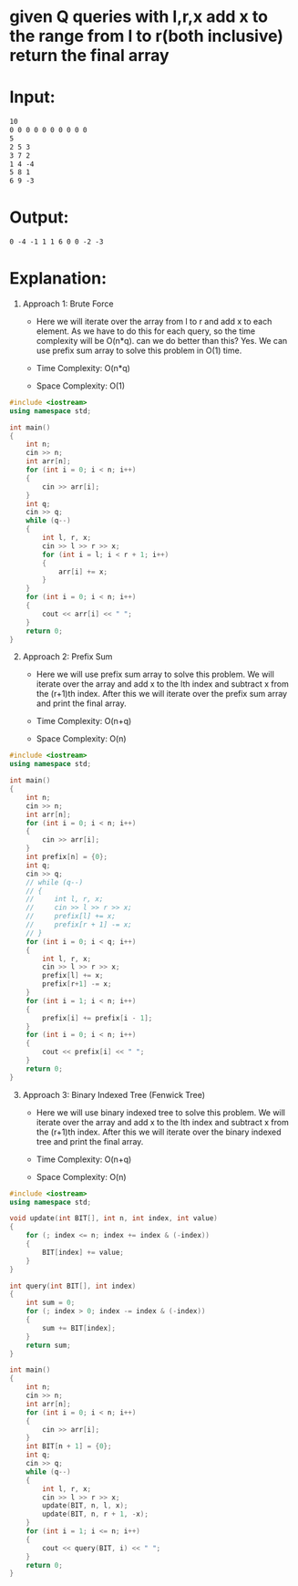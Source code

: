# given Q queries with l,r,x add x to the range from l to r(both inclusive) return the final array

# Input:
```md
10
0 0 0 0 0 0 0 0 0 0
5
2 5 3
3 7 2
1 4 -4
5 8 1
6 9 -3
```

# Output:
```md
0 -4 -1 1 1 6 0 0 -2 -3
```

# Explanation:
1. Approach 1: Brute Force
    - Here we will iterate over the array from l to r and add x to each element. As we have to do this for each query, so the time complexity will be O(n*q). can we do better than this? Yes. We can use prefix sum array to solve this problem in O(1) time. 

    - Time Complexity: O(n*q)
    - Space Complexity: O(1)

```cpp
#include <iostream>
using namespace std;

int main()
{
    int n;
    cin >> n;
    int arr[n];
    for (int i = 0; i < n; i++)
    {
        cin >> arr[i];
    }
    int q;
    cin >> q;
    while (q--)
    {
        int l, r, x;
        cin >> l >> r >> x;
        for (int i = l; i < r + 1; i++)
        {
            arr[i] += x;
        }
    }
    for (int i = 0; i < n; i++)
    {
        cout << arr[i] << " ";
    }
    return 0;
}
```

2. Approach 2: Prefix Sum
    - Here we will use prefix sum array to solve this problem. We will iterate over the array and add x to the lth index and subtract x from the (r+1)th index. After this we will iterate over the prefix sum array and print the final array. 

    - Time Complexity: O(n+q)
    - Space Complexity: O(n)

```cpp
#include <iostream>
using namespace std;

int main()
{
    int n;
    cin >> n;
    int arr[n];
    for (int i = 0; i < n; i++)
    {
        cin >> arr[i];
    }
    int prefix[n] = {0};
    int q;
    cin >> q;
    // while (q--)
    // {
    //     int l, r, x;
    //     cin >> l >> r >> x;
    //     prefix[l] += x;
    //     prefix[r + 1] -= x;
    // }
    for (int i = 0; i < q; i++)
    {
        int l, r, x;
        cin >> l >> r >> x;
        prefix[l] += x;
        prefix[r+1] -= x;
    }
    for (int i = 1; i < n; i++)
    {
        prefix[i] += prefix[i - 1];
    }
    for (int i = 0; i < n; i++)
    {
        cout << prefix[i] << " ";
    }
    return 0;
}
```
<!-- @TODO: need to review this -->
3. Approach 3: Binary Indexed Tree (Fenwick Tree) 
    - Here we will use binary indexed tree to solve this problem. We will iterate over the array and add x to the lth index and subtract x from the (r+1)th index. After this we will iterate over the binary indexed tree and print the final array. 

    - Time Complexity: O(n+q)
    - Space Complexity: O(n)

```cpp
#include <iostream>
using namespace std;

void update(int BIT[], int n, int index, int value)
{
    for (; index <= n; index += index & (-index))
    {
        BIT[index] += value;
    }
}

int query(int BIT[], int index)
{
    int sum = 0;
    for (; index > 0; index -= index & (-index))
    {
        sum += BIT[index];
    }
    return sum;
}

int main()
{
    int n;
    cin >> n;
    int arr[n];
    for (int i = 0; i < n; i++)
    {
        cin >> arr[i];
    }
    int BIT[n + 1] = {0};
    int q;
    cin >> q;
    while (q--)
    {
        int l, r, x;
        cin >> l >> r >> x;
        update(BIT, n, l, x);
        update(BIT, n, r + 1, -x);
    }
    for (int i = 1; i <= n; i++)
    {
        cout << query(BIT, i) << " ";
    }
    return 0;
}
```
